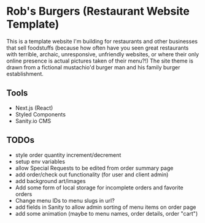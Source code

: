 # Rob's Burgers (Restaurant Website Template)
This is a template website I'm building for restaurants and other businesses that sell foodstuffs (because how often have you seen great restaurants with terrible, archaic, unresponsive, unfriendly websites, or where their only online presence is actual pictures taken of their menu?!) The site theme is drawn from a fictional mustachio'd burger man and his family burger establishment.

## Tools
- Next.js (React)
- Styled Components
- Sanity.io CMS

## TODOs
- style order quantity increment/decrement
- setup env variables
- allow Special Requests to be edited from order summary page
- add order/check out functionality (for user and client admin)
- add background art/images
- Add some form of local storage for incomplete orders and favorite orders
- Change menu IDs to menu slugs in url? 
- add fields in Sanity to allow admin sorting of menu items on order page
- add some animation (maybe to menu names, order details, order "cart")
